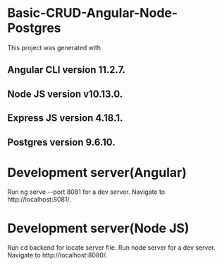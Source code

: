 # Basic-CRUD-Angular-Node-Postgres

This project was generated with

## Angular CLI version 11.2.7.
## Node JS version v10.13.0.
## Express JS version 4.18.1.
## Postgres version 9.6.10.

# Development server(Angular)
Run ng serve --port 8081 for a dev server. Navigate to http://localhost:8081/.

# Development server(Node JS)
Run cd backend for locate server file. Run node server for a dev server. Navigate to http://localhost:8080/.
